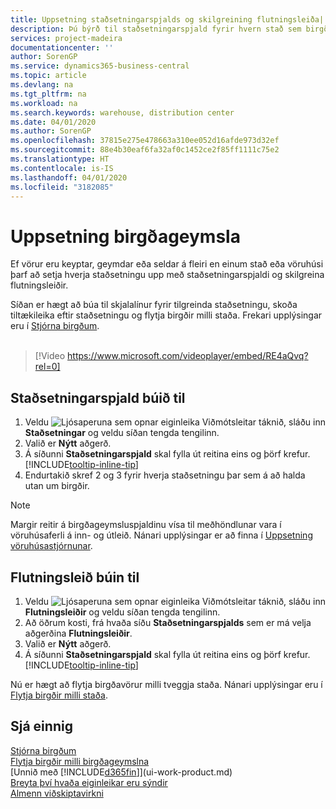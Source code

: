 ```yaml
---
title: Uppsetning staðsetningarspjalds og skilgreining flutningsleiða| Microsoft Docs
description: Þú býrð til staðsetningarspjald fyrir hvern stað sem birgðavara er geymd á, til dæmis vöruhús eða dreifingarmiðstöð, og setur upp leiðir til að flytja vörur á milli staða.
services: project-madeira
documentationcenter: ''
author: SorenGP
ms.service: dynamics365-business-central
ms.topic: article
ms.devlang: na
ms.tgt_pltfrm: na
ms.workload: na
ms.search.keywords: warehouse, distribution center
ms.date: 04/01/2020
ms.author: SorenGP
ms.openlocfilehash: 37815e275e478663a310ee052d16afde973d32ef
ms.sourcegitcommit: 88e4b30eaf6fa32af0c1452ce2f85ff1111c75e2
ms.translationtype: HT
ms.contentlocale: is-IS
ms.lasthandoff: 04/01/2020
ms.locfileid: "3182085"
---
```

# <a name="set-up-locations"></a>Uppsetning birgðageymsla
Ef vörur eru keyptar, geymdar eða seldar á fleiri en einum stað eða vöruhúsi þarf að setja hverja staðsetningu upp með staðsetningarspjaldi og skilgreina flutningsleiðir.

Síðan er hægt að búa til skjalalínur fyrir tilgreinda staðsetningu, skoða tiltækileika eftir staðsetningu og flytja birgðir milli staða. Frekari upplýsingar eru í [Stjórna birgðum](inventory-manage-inventory.md).
<br><br>  
  
> [!Video https://www.microsoft.com/videoplayer/embed/RE4aQvq?rel=0]

## <a name="to-create-a-location-card"></a>Staðsetningarspjald búið til
1. Veldu ![Ljósaperuna sem opnar eiginleika Viðmótsleitar](media/ui-search/search_small.png "Segðu mér hvað þú vilt gera") táknið, sláðu inn **Staðsetningar** og veldu síðan tengda tengilinn.
2. Valið er **Nýtt** aðgerð.
3. Á síðunni **Staðsetningarspjald** skal fylla út reitina eins og þörf krefur. [!INCLUDE[tooltip-inline-tip](includes/tooltip-inline-tip_md.md)]
4. Endurtakið skref 2 og 3 fyrir hverja staðsetningu þar sem á að halda utan um birgðir.

> [!NOTE]  
> Margir reitir á birgðageymsluspjaldinu vísa til meðhöndlunar vara í vöruhúsaferli á inn- og útleið. Nánari upplýsingar er að finna í [Uppsetning vöruhúsastjórnunar](warehouse-setup-warehouse.md).

## <a name="to-create-a-transfer-route"></a>Flutningsleið búin til
1. Veldu ![Ljósaperuna sem opnar eiginleika Viðmótsleitar](media/ui-search/search_small.png "Segðu mér hvað þú vilt gera") táknið, sláðu inn **Flutningsleiðir** og veldu síðan tengda tengilinn.
2. Að öðrum kosti, frá hvaða síðu **Staðsetningarspjalds** sem er má velja aðgerðina **Flutningsleiðir**.
3. Valið er **Nýtt** aðgerð.
4. Á síðunni **Staðsetningarspjald** skal fylla út reitina eins og þörf krefur. [!INCLUDE[tooltip-inline-tip](includes/tooltip-inline-tip_md.md)]

Nú er hægt að flytja birgðavörur milli tveggja staða. Nánari upplýsingar eru í [Flytja birgðir milli staða](inventory-how-transfer-between-locations.md).    

## <a name="see-also"></a>Sjá einnig
[Stjórna birgðum](inventory-manage-inventory.md)  
[Flytja birgðir milli birgðageymslna](inventory-how-transfer-between-locations.md)    
[Unnið með [!INCLUDE[d365fin](includes/d365fin_md.md)]](ui-work-product.md)  
[Breyta því hvaða eiginleikar eru sýndir](ui-experiences.md)  
[Almenn viðskiptavirkni](ui-across-business-areas.md)

